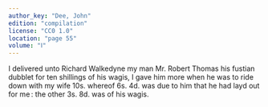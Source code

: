 ```yaml
---
author_key: "Dee, John"
edition: "compilation"
license: "CC0 1.0"
location: "page 55"
volume: "Ⅰ"
---
```

I delivered unto Richard Walkedyne my man Mr. Robert Thomas his fustian dubblet
for ten shillings of his wagis, I gave him more when he was to ride down with
my wife 10s. whereof 6s. 4d. was due to him that he had layd out for me : the
other 3s. 8d. was of his wagis.
